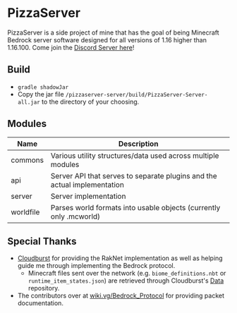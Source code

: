 # PizzaServer
PizzaServer is a side project of mine that has the goal of being Minecraft Bedrock server software designed for all versions of 1.16 higher than 1.16.100.
Come join the [Discord Server here](https://discord.gg/R4N9mnNPsm)!

## Build
- `gradle shadowJar`
- Copy the jar file `/pizzaserver-server/build/PizzaServer-Server-all.jar` to the directory of your choosing.

## Modules

| Name      | Description                                                                 |
| --------- | --------------------------------------------------------------------------- |
| commons   | Various utility structures/data used across multiple modules                |
| api       | Server API that serves to separate plugins and the actual implementation    |
| server    | Server implementation                                                       | 
| worldfile | Parses world formats into usable objects (currently only .mcworld)          |

## Special Thanks
- [Cloudburst](https://github.com/CloudburstMC) for providing the RakNet implementation as well as helping guide me through implementing the Bedrock protocol.
  - Minecraft files sent over the network (e.g. `biome_definitions.nbt` or `runtime_item_states.json`) are retrieved through Cloudburst's [Data](https://github.com/CloudburstMC/Data) repository.
- The contributors over at [wiki.vg/Bedrock_Protocol](https://wiki.vg/Bedrock_Protocol) for providing packet documentation.
